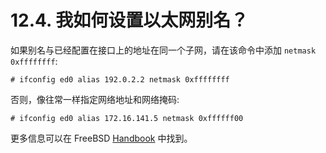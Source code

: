 # 12.4. 我如何设置以太网别名？

如果别名与已经配置在接口上的地址在同一个子网，请在该命令中添加 `netmask 0xffffffff`:

```
# ifconfig ed0 alias 192.0.2.2 netmask 0xffffffff
```

否则，像往常一样指定网络地址和网络掩码:

```
# ifconfig ed0 alias 172.16.141.5 netmask 0xffffff00
```

更多信息可以在 FreeBSD [Handbook](https://docs.freebsd.org/en/books/handbook/#configtuning-virtual-hosts) 中找到。
